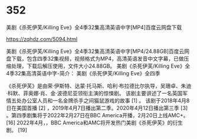 # 352
美剧《杀死伊芙/Killing Eve》全4季32集高清英语中字[MP4]百度云网盘下载

https://zqhdz.com/5094.html

美剧《杀死伊芙/Killing Eve》全4季32集高清英语中字[MP4/24.88GB]百度云网盘下载，包含四季32集视频，视频格式为MP4，高清英语发音中文字幕，已做压缩处理，下载后解压使用，文件大小24.88GB。
美剧《杀死伊芙/Killing Eve》全4季32集高清英语中字-简介：
美剧《杀死伊芙/Killing Eve》全四季

《杀死伊芙》是由荣·伊斯特、达蒙·托马斯、哈利·布拉德比尔执导，吴珊卓、朱迪·科默、菲奥娜·肖、金·波德尼亚领衔主演的惊悚剧。
该剧主要讲述了一名英国军情五处办公室人员和一名金牌杀手之间猫鼠游戏的故事 [1]  。
该剧于2018年4月8日在美国首播 [2]  ，2019年4月7日播出第二季。2020年4月12日播出第三季 [3]  。第四季剧集将于2022年2月27日在BBC America开播，2月20日上线AMC+。 [16]
2022年4月，，BBC America和AMC将开发热门美剧《杀死伊芙》的衍生剧。 [19]
